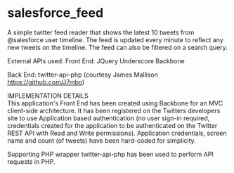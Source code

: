 # salesforce_feed
A simple twitter feed reader that shows the latest 10 tweets from @salesforce user timeline. The feed is updated every minute to reflect any new tweets on the timeline. The feed can also be filtered on a search query.

External APIs used:
  Front End: 
  JQuery
  Underscore
  Backbone
  
  Back End:
  twitter-api-php (courtesy James Mallison https://github.com/J7mbo)
  
IMPLEMENTATION DETAILS  
This application's Front End has been created using Backbone for an MVC client-side architecture. 
It has been registered on the Twitters developers site to use Application based authentication (no user sign-in required, credentials created for the application to be authenticated on the Twitter REST API with Read and Write permissions). Application credentials, screen name and count (of tweets) have been hard-coded for simplicity. 

Supporting PHP wrapper twitter-api-php has been used to perform API requests in PHP. 
